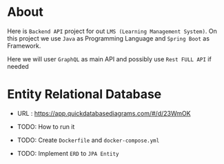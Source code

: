 # About

Here is `Backend API` project for out `LMS (Learning Management System)`. On this project we use `Java` as Programming Language and `Spring Boot` as Framework.

Here we will user `GraphQL` as main API and possibly use `Rest FULL API`
if needed

# Entity Relational Database

- URL : https://app.quickdatabasediagrams.com/#/d/23WmOK

- TODO: How to run it
- TODO: Create `Dockerfile` and `docker-compose.yml`
- TODO: Implement `ERD` to `JPA Entity`
